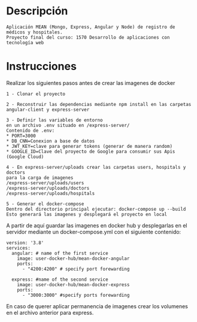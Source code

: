 # Descripción
````
Aplicación MEAN (Mongo, Express, Angular y Node) de registro de médicos y hospitales. 
Proyecto final del curso: 1570 Desarrollo de aplicaciones con tecnología web
````

# Instrucciones
Realizar los siguientes pasos antes de crear las imagenes de docker
```
1 - Clonar el proyecto
```
```
2 - Reconstruir las dependencias mediante npm install en las carpetas
angular-client y express-server
```
```
3 - Definir las variables de entorno
en un archivo .env situado en /express-server/
Contenido de .env:
* PORT=3000
* DB_CNN=Conexion a base de datos
* JWT_KEY=clave para generar tokens (generar de manera random)
* GOOGLE_ID=Clave del proyecto de Google para consumir sus Apis (Google Cloud)
```
```
4 - En express-server/uploads crear las carpetas users, hospitals y doctors
para la carga de imagenes
/express-server/uploads/users
/express-server/uploads/doctors
/express-server/uploads/hospitals
```
```
5 - Generar el docker-compose
Dentro del directorio principal ejecutar: docker-compose up --build
Esto generará las imagenes y desplegará el proyecto en local
```
A partir de aquí guardar las imagenes en docker hub y desplegarlas
en el servidor mediante un docker-compose.yml con el siguiente contenido:
```
version: '3.8' 
services:
  angular: # name of the first service
    image: user-docker-hub/mean-docker-angular
    ports:
      - "4200:4200" # specify port forewarding

  express: #name of the second service
    image: user-docker-hub/mean-docker-express
    ports:
      - "3000:3000" #specify ports forewarding
```
En caso de querer aplicar permanencia de imagenes crear los volumenes
en el archivo anterior para express.
